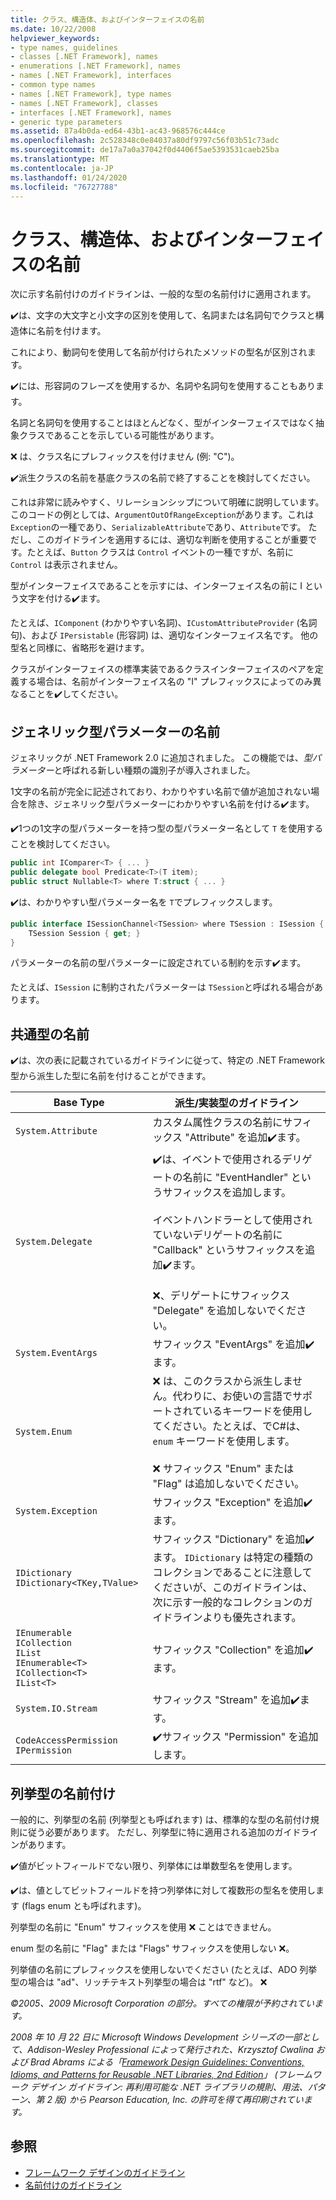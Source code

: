```yaml
---
title: クラス、構造体、およびインターフェイスの名前
ms.date: 10/22/2008
helpviewer_keywords:
- type names, guidelines
- classes [.NET Framework], names
- enumerations [.NET Framework], names
- names [.NET Framework], interfaces
- common type names
- names [.NET Framework], type names
- names [.NET Framework], classes
- interfaces [.NET Framework], names
- generic type parameters
ms.assetid: 87a4b0da-ed64-43b1-ac43-968576c444ce
ms.openlocfilehash: 2c528348c0e84037a80df9797c56f03b51c73adc
ms.sourcegitcommit: de17a7a0a37042f0d4406f5ae5393531caeb25ba
ms.translationtype: MT
ms.contentlocale: ja-JP
ms.lasthandoff: 01/24/2020
ms.locfileid: "76727788"
---
```

# <a name="names-of-classes-structs-and-interfaces"></a>クラス、構造体、およびインターフェイスの名前
次に示す名前付けのガイドラインは、一般的な型の名前付けに適用されます。

 ✔️は、文字の大文字と小文字の区別を使用して、名詞または名詞句でクラスと構造体に名前を付けます。

 これにより、動詞句を使用して名前が付けられたメソッドの型名が区別されます。

 ✔️には、形容詞のフレーズを使用するか、名詞や名詞句を使用することもあります。

 名詞と名詞句を使用することはほとんどなく、型がインターフェイスではなく抽象クラスであることを示している可能性があります。

 ❌ は、クラス名にプレフィックスを付けません (例: "C")。

 ✔️派生クラスの名前を基底クラスの名前で終了することを検討してください。

 これは非常に読みやすく、リレーションシップについて明確に説明しています。 このコードの例としては、`ArgumentOutOfRangeException`があります。これは `Exception`の一種であり、`SerializableAttribute`であり、`Attribute`です。 ただし、このガイドラインを適用するには、適切な判断を使用することが重要です。たとえば、`Button` クラスは `Control` イベントの一種ですが、名前に `Control` は表示されません。

 型がインターフェイスであることを示すには、インターフェイス名の前に I という文字を付ける✔️ます。

 たとえば、`IComponent` (わかりやすい名詞)、`ICustomAttributeProvider` (名詞句)、および `IPersistable` (形容詞) は、適切なインターフェイス名です。 他の型名と同様に、省略形を避けます。

 クラスがインターフェイスの標準実装であるクラスインターフェイスのペアを定義する場合は、名前がインターフェイス名の "I" プレフィックスによってのみ異なることを✔️してください。

## <a name="names-of-generic-type-parameters"></a>ジェネリック型パラメーターの名前
 ジェネリックが .NET Framework 2.0 に追加されました。 この機能では、*型パラメーター*と呼ばれる新しい種類の識別子が導入されました。

 1文字の名前が完全に記述されており、わかりやすい名前で値が追加されない場合を除き、ジェネリック型パラメーターにわかりやすい名前を付ける✔️ます。

 ✔️1つの1文字の型パラメーターを持つ型の型パラメーター名として `T` を使用することを検討してください。

```csharp
public int IComparer<T> { ... }
public delegate bool Predicate<T>(T item);
public struct Nullable<T> where T:struct { ... }
```

 ✔️は、わかりやすい型パラメーター名を `T`でプレフィックスします。

```csharp
public interface ISessionChannel<TSession> where TSession : ISession {
    TSession Session { get; }
}
```

 パラメーターの名前の型パラメーターに設定されている制約を示す✔️ます。

 たとえば、`ISession` に制約されたパラメーターは `TSession`と呼ばれる場合があります。

## <a name="names-of-common-types"></a>共通型の名前
 ✔️は、次の表に記載されているガイドラインに従って、特定の .NET Framework 型から派生した型に名前を付けることができます。

|Base Type|派生/実装型のガイドライン|
|---------------|------------------------------------------|
|`System.Attribute`|カスタム属性クラスの名前にサフィックス "Attribute" を追加✔️ます。|
|`System.Delegate`|✔️は、イベントで使用されるデリゲートの名前に "EventHandler" というサフィックスを追加します。<br /><br /> イベントハンドラーとして使用されていないデリゲートの名前に "Callback" というサフィックスを追加✔️ます。<br /><br /> ❌、デリゲートにサフィックス "Delegate" を追加しないでください。|
|`System.EventArgs`|サフィックス "EventArgs" を追加✔️ます。|
|`System.Enum`|❌ は、このクラスから派生しません。代わりに、お使いの言語でサポートされているキーワードを使用してください。たとえば、でC#は、`enum` キーワードを使用します。<br /><br /> ❌ サフィックス "Enum" または "Flag" は追加しないでください。|
|`System.Exception`|サフィックス "Exception" を追加✔️ます。|
|`IDictionary` <br /> `IDictionary<TKey,TValue>`|サフィックス "Dictionary" を追加✔️ます。 `IDictionary` は特定の種類のコレクションであることに注意してくださいが、このガイドラインは、次に示す一般的なコレクションのガイドラインよりも優先されます。|
|`IEnumerable` <br /> `ICollection` <br /> `IList` <br /> `IEnumerable<T>` <br /> `ICollection<T>` <br /> `IList<T>`|サフィックス "Collection" を追加✔️ます。|
|`System.IO.Stream`|サフィックス "Stream" を追加✔️ます。|
|`CodeAccessPermission IPermission`|✔️サフィックス "Permission" を追加します。|

## <a name="naming-enumerations"></a>列挙型の名前付け
 一般的に、列挙型の名前 (列挙型とも呼ばれます) は、標準的な型の名前付け規則に従う必要があります。 ただし、列挙型に特に適用される追加のガイドラインがあります。

 ✔️値がビットフィールドでない限り、列挙体には単数型名を使用します。

 ✔️は、値としてビットフィールドを持つ列挙体に対して複数形の型名を使用します (flags enum とも呼ばれます)。

 列挙型の名前に "Enum" サフィックスを使用 ❌ ことはできません。

 enum 型の名前に "Flag" または "Flags" サフィックスを使用しない ❌。

 列挙値の名前にプレフィックスを使用しないでください (たとえば、ADO 列挙型の場合は "ad"、リッチテキスト列挙型の場合は "rtf" など)。 ❌

 *©2005、2009 Microsoft Corporation の部分。すべての権限が予約されています。*

 *2008 年 10 月 22 日に Microsoft Windows Development シリーズの一部として、Addison-Wesley Professional によって発行された、Krzysztof Cwalina および Brad Abrams による「[Framework Design Guidelines: Conventions, Idioms, and Patterns for Reusable .NET Libraries, 2nd Edition](https://www.informit.com/store/framework-design-guidelines-conventions-idioms-and-9780321545619)」 (フレームワーク デザイン ガイドライン: 再利用可能な .NET ライブラリの規則、用法、パターン、第 2 版) から Pearson Education, Inc. の許可を得て再印刷されています。*

## <a name="see-also"></a>参照

- [フレームワーク デザインのガイドライン](../../../docs/standard/design-guidelines/index.md)
- [名前付けのガイドライン](../../../docs/standard/design-guidelines/naming-guidelines.md)
